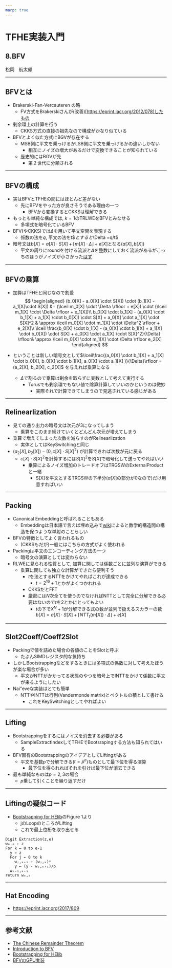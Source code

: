 ```yaml
---
marp: true
---
```

<!-- 
theme: default
size: 16:9
paginate: true
footer : ![](../../image/ccbysa.png) [licence](https://creativecommons.org/licenses/by-sa/4.0/)
style: |
  h1, h2, h3, h4, h5, header, footer {
        color: white;
    }
  section {
    background-color: #505050;
    color:white
  }
  table{
      color:black
  }
  code{
    color:black
  }
    a {
    font-weight:bold;
    color:#F00;
  } 
-->

<!-- page_number: true -->

# TFHE実装入門

## 8.BFV

松岡　航太郎

---

## BFVとは

- Brakerski-Fan-Vercauteren の略
  - FV方式をBrakerskiさんが(改善)[https://eprint.iacr.org/2012/078]したもの
- 剰余環上の計算を行う
  - CKKS方式の直接の祖先なので構成がかなり似ている
- BFVとよく似た方式にBGVが存在する
  - MSB側に平文を乗っけるかLSB側に平文を乗っけるかの違いしかない
    - 相互にノイズの増大があるだけで変換できることが知られている
  - 歴史的にはBGVが先
    - 第２世代に分類される

---

## BFVの構成

- 実はBFVとTFHEの間にはほとんど差がない
  - 先にBFVをやった方が良さそうである理由の一つ
    - BFVから変換するとCKKSは理解できる
- もっとも単純な構成では, $k=1$のTRLWEをBFVとみなせる
  - 多項式を暗号化ているBFV
- BFV(やCKKS)では$\Delta$を用いて平文空間を表現する
  - 係数の法を$q$, 平文の法をt$$とすると$\Delta =q/t$
- 暗号文は$b[X] = a[X] \cdot S[X] + \lceil m[X] \cdot \Delta \rfloor + e[X]$となる$(a[X],b[X])$
  - 平文の周りにroundを付ける流派と$\Delta$を整数にしておく流派があるがこっちのほうがノイズが小さかった[はず](https://eprint.iacr.org/2021/204)

---

## BFVの乗算

- 加算はTFHEと同じなので割愛
$$
\begin{aligned}
(b_0[X] -  a_0[X] \cdot S[X]) \cdot (b_1[X] - a_1[X]\cdot S[X]) &= (\lceil m_0[X] \cdot \Delta \rfloor + e[X]) \cdot (\lceil m_1[X] \cdot \Delta \rfloor + e_1[X])\\
b_0[X] \cdot b_1[X] - (a_0[X] \cdot b_1[X] + a_1[X] \cdot b_0[X]) \cdot S[X] + a_0[X] \cdot a_1[X] \cdot S[X]^2 & \approx  \lceil m_0[X] \cdot m_1[X] \cdot \Delta^2 \rfloor + e_2[X]\\
\lceil \frac{b_0[X] \cdot b_1[X] - (a_0[X] \cdot b_1[X] + a_1[X] \cdot b_0[X]) \cdot S[X] + a_0[X] \cdot a_1[X] \cdot S[X]^2}{\Delta} \rfloor& \approx  \lceil m_0[X] \cdot m_1[X] \cdot \Delta \rfloor e_2[X]
\end{aligned}
$$

- ということは新しい暗号文として$\lceil\frac{(a_0[X] \cdot b_1[X] + a_1[X] \cdot b_0[X], b_0[X] \cdot b_1[X],  a_0[X] \cdot a_1[X] )}{\Delta}\rfloor = (a_2[X], b_2[X], c_2[X]$ を与えれば乗算になる
  - $\Delta$で割るので乗算は剰余を取らずに実数として考えて実行する
    - Torusでも剰余環でもない値で除算計算していいのかというのは微妙
      - 実際それで計算できてしまうので見逃されている感じがある

---

## Relinearlization

- 見ての通り出力の暗号文は次元が$3$になってしまう
  - 乗算をこのまま続けていくとどんどん次元が増えてしまう
- 乗算で増えてしまった次数を減らすのがRelinearlization
  - 実体としてはKeySwitchingと同じ
- $(a_2[X],b_2[X]) - (0,c[X] \cdot S[X]^2)$ が計算できれば次数が元に戻る
  - $c[X] \cdot S[X]^2$を計算するには$S[X]^2$を$S[X]$で暗号化して送ってやればいい
    - 乗算によるノイズ増加のトレードオフはTRGSWのExternalProductと一緒
      - S[X]を平文とするTRGSWの下半分($a[X]$の部分が$0$なので)だけ用意すればいい

---

## Packing

- Canonical Embeddingと呼ばれることもある
  - Embeddingは日本語で言えば埋め込みで[wiki](https://ja.wikipedia.org/wiki/%E5%9F%8B%E3%82%81%E8%BE%BC%E3%81%BF_(%E6%95%B0%E5%AD%A6))によると数学的構造間の構造を保つような単射のことらしい
- BFVの特徴としてよく言われるもの
  - (CKKSもだが)一般にはこちらの方式がよく使われる
- Packingは平文のエンコーディング方法の一つ
  - 暗号文の演算としては変わらない
- RLWEに見られる性質として, 加算に関しては係数ごとに並列な演算ができる
  - 乗算に関しても独立な計算ができたら便利そう
    - $t$を法とするNTTをかけてやればこれが達成できる 
      - $t=2^{16}+1$とかがよくつかわれる
    - CKKSだとFFT
    - 厳密には$N$次全てを使うのでなければNTTとして完全に分解できる必要はないので$t$を$2$とかにとってもよい
      - $t$の下で$X^N+1$が分解できる式の数が並列で扱えるスカラーの数
$b[X] = a[X] \cdot S[X] + \lceil NTT_t(m[X]) \cdot \Delta \rfloor + e[X]$

---

## Slot2Coeff/Coeff2Slot

- Packingで値を詰めた場合の各値のことをSlotと呼ぶ
  - たぶんSIMDレジスタ的な気持ち
- しかしBootstrappingなどをするときには多項式の係数に対して考えたほうが楽な場合が多い
  - 平文がNTTがかかってる状態のやつを暗号上でINTTをかけて係数に平文が来るようにしたい
- Nai\"eveな実装はとても簡単
  - NTTやINTTは行列(Vandermonde matrix)とベクトルの積として書ける
    - これをKeySwitchingとしてやればよい

---

## Lifting

- Bootstrappingをするにはノイズを消去する必要がある
  - SampleExtractIndexしてTFHEでBootsrapingする方法も知られてはいる
- BFV固有のBootstrappingのアイデアとしてLiftingがある
  - 平文を基数$p$で分解できる($t=p^e$)ものとして最下位を得る演算
    - 最下位を得られればそれを引けば最下位が消去できる
- 最も単純なものは$p=2,3$の場合
  - $p$乗して引くことを繰り返すだけ

---

## Liftingの疑似コード

- [Bootstrapping for HElib](https://eprint.iacr.org/2014/873)のFigure 1より
  - jのLoopのところがLifting
  - これで最上位桁を取り出せる

```
Digit Extraction(z,e)
w₀,₀ ← z
For k ← 0 to e-1
  y ← z
  For j ← 0 to k
    wⱼ,ₖ₊₁ ← (wⱼ,ₖ)ᵖ
    y ← (y - wⱼ,ₖ₊₁)/p
  wₖ₊₁,ₖ₊₁
return wₑ,ₑ
```

---

## Hat Encoding

- https://eprint.iacr.org/2017/809 

---

## 参考文献

- [The Chinese Remainder Theorem](https://math.berkeley.edu/~kmill/math55sp17/crt.pdf) 
- [Introduction to BFV](https://inferati.com/blog/fhe-schemes-bfv)
- [Bootstrapping for HElib](https://eprint.iacr.org/2014/873)
- [BFVのGPU実装](https://github.com/lightbulb128/troy-nova.git)